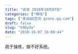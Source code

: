 ```yaml
---
title: "说说 2010年10月07日"
categories: ["嘀咕"]
tags: ["来自QQ空间 qzone.qq.com"]
draft: false
slug: "k9DyXo"
date: "2010-10-07 16:08:44"
---
```


疏于操练，做不好系统。
